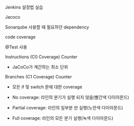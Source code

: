 Jenkins 설정법 실습



Jacoco

Sonarqube 사용할 때 필요하던 dependency

code coverage



@Test 사용



Instructions (C0 Coverage) Counter

- JaCoCo가 계간하는 최소 단위

  

 Branches (C1 Coverage) Counter

- 모든 if 및 switch 문에 대한 coverage

- No coverage: 라인의 분기가 실행 되지 않음(빨간색 다이아몬드)
- Partial coverage: 라인의 일부분 만 실행(노란색 다이아몬드)
- Full coverage: 라인의 모든 분기 실행(녹색 다이아몬드)